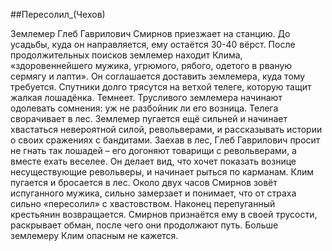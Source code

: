 ##Пересолил_(Чехов)


Землемер Глеб Гаврилович Смирнов приезжает на станцию. До усадьбы, куда он направляется, ему остаётся 30-40 вёрст. После продолжительных поисков землемер находит Клима, «здоровеннейшего мужика, угрюмого, рябого, одетого в рваную сермягу и лапти». Он соглашается доставить землемера, куда тому требуется.
Спутники долго трясутся на ветхой телеге, которую тащит жалкая лошадёнка. Темнеет. Трусливого землемера начинают одолевать сомнения: уж не разбойник ли его возница. Телега сворачивает в лес. Землемер пугается ещё сильней и начинает хвастаться невероятной силой, револьверами, и рассказывать истории о своих сражениях с бандитами.
Заехав в лес, Глеб Гаврилович просит не гнать так лошадей – его догоняют товарищи с револьверами, а вместе ехать веселее. Он делает вид, что хочет показать вознице несуществующие револьверы, и начинает рыться по карманам. Клим пугается и бросается в лес. Около двух часов Смирнов зовёт испуганного мужика, сильно замерзает и понимает, что от страха сильно «пересолил» с хвастовством.
Наконец перепуганный крестьянин возвращается. Смирнов признаётся ему в своей трусости, раскрывает обман, после чего они продолжают путь. Больше землемеру Клим опасным не кажется.

